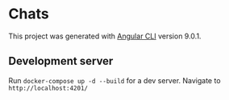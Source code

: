 # Chats

This project was generated with [Angular CLI](https://github.com/angular/angular-cli) version 9.0.1.

## Development server

Run `docker-compose up -d --build` for a dev server. Navigate to `http://localhost:4201/`